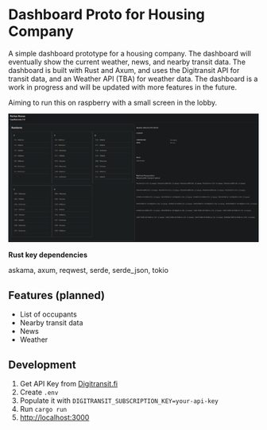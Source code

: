 # Dashboard Proto for Housing Company

A simple dashboard prototype for a housing company. The dashboard will eventually show the current weather, news, and nearby transit data. The dashboard is built with Rust and Axum, and uses the Digitransit API for transit data, and an Weather API (TBA) for weather data. The dashboard is a work in progress and will be updated with more features in the future.

Aiming to run this on raspberry with a small screen in the lobby.

![Screenshot](screenshot.png)

**Rust key dependencies**

askama, axum, reqwest, serde, serde_json, tokio

## Features (planned)

- List of occupants
- Nearby transit data
- News
- Weather

## Development

1. Get API Key from [Digitransit.fi](https://digitransit.fi/en/developers/)
2. Create `.env`
3. Populate it with `DIGITRANSIT_SUBSCRIPTION_KEY=your-api-key`
4. Run `cargo run`
5. [http://localhost:3000](http://localhost:3000)
